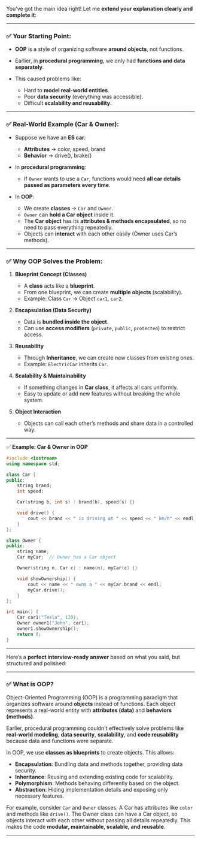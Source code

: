 You’ve got the main idea right! Let me **extend your explanation clearly and complete it**:

---

### ✅ Your Starting Point:

* **OOP** is a style of organizing software **around objects**, not functions.
* Earlier, in **procedural programming**, we only had **functions and data separately**.
* This caused problems like:

  * Hard to **model real-world entities**.
  * Poor **data security** (everything was accessible).
  * Difficult **scalability and reusability**.

---

### ✅ Real-World Example (Car & Owner):

* Suppose we have an **ES car**:

  * **Attributes** → color, speed, brand
  * **Behavior** → drive(), brake()
* In **procedural programming**:

  * If `Owner` wants to use a `Car`, functions would need **all car details passed as parameters every time**.
* In **OOP**:

  * We create **classes** → `Car` and `Owner`.
  * `Owner` can **hold a Car object** inside it.
  * The **Car object** has its **attributes & methods encapsulated**, so no need to pass everything repeatedly.
  * Objects can **interact** with each other easily (Owner uses Car’s methods).

---

### ✅ Why OOP Solves the Problem:

1. **Blueprint Concept (Classes)**

   * A **class** acts like a **blueprint**.
   * From one blueprint, we can create **multiple objects** (scalability).
   * Example: Class `Car` → Object `car1`, `car2`.

2. **Encapsulation (Data Security)**

   * Data is **bundled inside the object**.
   * Can use **access modifiers** (`private`, `public`, `protected`) to restrict access.

3. **Reusability**

   * Through **Inheritance**, we can create new classes from existing ones.
   * Example: `ElectricCar` inherits `Car`.

4. **Scalability & Maintainability**

   * If something changes in **Car class**, it affects all cars uniformly.
   * Easy to update or add new features without breaking the whole system.

5. **Object Interaction**

   * Objects can call each other’s methods and share data in a controlled way.

---

✅ **Example: Car & Owner in OOP**

```cpp
#include <iostream>
using namespace std;

class Car {
public:
    string brand;
    int speed;

    Car(string b, int s) : brand(b), speed(s) {}

    void drive() {
        cout << brand << " is driving at " << speed << " km/h" << endl;
    }
};

class Owner {
public:
    string name;
    Car myCar;  // Owner has a Car object

    Owner(string n, Car c) : name(n), myCar(c) {}

    void showOwnership() {
        cout << name << " owns a " << myCar.brand << endl;
        myCar.drive();
    }
};

int main() {
    Car car1("Tesla", 120);
    Owner owner1("John", car1);
    owner1.showOwnership();
    return 0;
}
```

---
Here’s a **perfect interview-ready answer** based on what you said, but structured and polished:

---

### ✅ **What is OOP?**

Object-Oriented Programming (OOP) is a programming paradigm that organizes software around **objects** instead of functions. Each object represents a real-world entity with **attributes (data)** and **behaviors (methods)**.

Earlier, procedural programming couldn't effectively solve problems like **real-world modeling**, **data security**, **scalability**, and **code reusability** because data and functions were separate.

In OOP, we use **classes as blueprints** to create objects. This allows:

* **Encapsulation**: Bundling data and methods together, providing data security.
* **Inheritance**: Reusing and extending existing code for scalability.
* **Polymorphism**: Methods behaving differently based on the object.
* **Abstraction**: Hiding implementation details and exposing only necessary features.

For example, consider `Car` and `Owner` classes. A Car has attributes like `color` and methods like `drive()`. The Owner class can have a Car object, so objects interact with each other without passing all details repeatedly. This makes the code **modular, maintainable, scalable, and reusable**.

---

